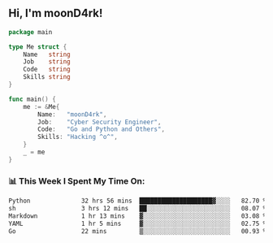 <h2> Hi, I'm moonD4rk!</h2>

```go
package main

type Me struct {
	Name   string
	Job    string
	Code   string
	Skills string
}

func main() {
	me := &Me{
		Name:   "moonD4rk",
		Job:    "Cyber Security Engineer",
		Code:   "Go and Python and Others",
		Skills: "Hacking ^o^",
	}
	_ = me
}
```

<h3>📊 This Week I Spent My Time On:</h3>
<!-- <img align='right' src="https://github-readme-stats.vercel.app/api?username=moond4rk&show_icons=true&theme=radical", width="300" height="150"> -->

<!--START_SECTION:waka-->

```txt
Python              32 hrs 56 mins  ████████████████████▓░░░░   82.70 %
sh                  3 hrs 12 mins   ██░░░░░░░░░░░░░░░░░░░░░░░   08.07 %
Markdown            1 hr 13 mins    ▓░░░░░░░░░░░░░░░░░░░░░░░░   03.08 %
YAML                1 hr 5 mins     ▓░░░░░░░░░░░░░░░░░░░░░░░░   02.75 %
Go                  22 mins         ▒░░░░░░░░░░░░░░░░░░░░░░░░   00.93 %
```

<!--END_SECTION:waka-->

